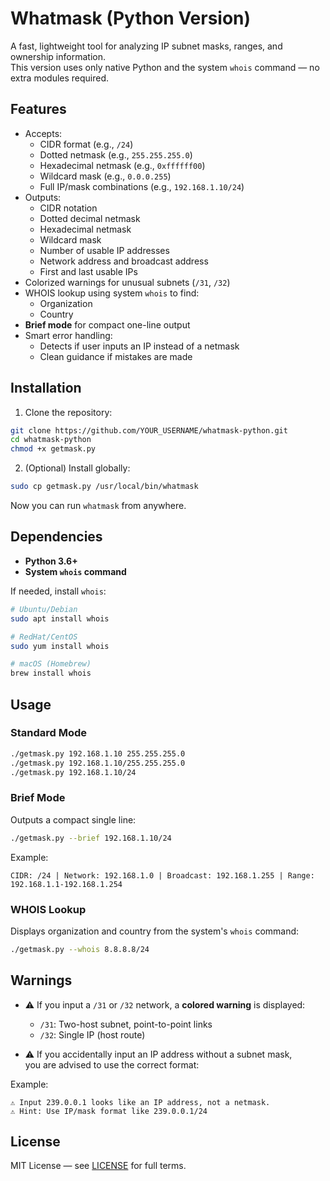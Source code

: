 # Whatmask (Python Version)

A fast, lightweight tool for analyzing IP subnet masks, ranges, and ownership information.  
This version uses only native Python and the system `whois` command — no extra modules required.

## Features

- Accepts:
  - CIDR format (e.g., `/24`)
  - Dotted netmask (e.g., `255.255.255.0`)
  - Hexadecimal netmask (e.g., `0xffffff00`)
  - Wildcard mask (e.g., `0.0.0.255`)
  - Full IP/mask combinations (e.g., `192.168.1.10/24`)
- Outputs:
  - CIDR notation
  - Dotted decimal netmask
  - Hexadecimal netmask
  - Wildcard mask
  - Number of usable IP addresses
  - Network address and broadcast address
  - First and last usable IPs
- Colorized warnings for unusual subnets (`/31`, `/32`)
- WHOIS lookup using system `whois` to find:
  - Organization
  - Country
- **Brief mode** for compact one-line output
- Smart error handling:
  - Detects if user inputs an IP instead of a netmask
  - Clean guidance if mistakes are made

## Installation

1. Clone the repository:

```bash
git clone https://github.com/YOUR_USERNAME/whatmask-python.git
cd whatmask-python
chmod +x getmask.py
```

2. (Optional) Install globally:

```bash
sudo cp getmask.py /usr/local/bin/whatmask
```

Now you can run `whatmask` from anywhere.

## Dependencies

- **Python 3.6+**
- **System `whois` command**

If needed, install `whois`:

```bash
# Ubuntu/Debian
sudo apt install whois

# RedHat/CentOS
sudo yum install whois

# macOS (Homebrew)
brew install whois
```

## Usage

### Standard Mode

```bash
./getmask.py 192.168.1.10 255.255.255.0
./getmask.py 192.168.1.10/255.255.255.0
./getmask.py 192.168.1.10/24
```

### Brief Mode

Outputs a compact single line:

```bash
./getmask.py --brief 192.168.1.10/24
```

Example:

```text
CIDR: /24 | Network: 192.168.1.0 | Broadcast: 192.168.1.255 | Range: 192.168.1.1-192.168.1.254
```

### WHOIS Lookup

Displays organization and country from the system's `whois` command:

```bash
./getmask.py --whois 8.8.8.8/24
```

## Warnings

- ⚠️ If you input a `/31` or `/32` network, a **colored warning** is displayed:
  - `/31`: Two-host subnet, point-to-point links
  - `/32`: Single IP (host route)

- ⚠️ If you accidentally input an IP address without a subnet mask,  
  you are advised to use the correct format:

Example:

```text
⚠️ Input 239.0.0.1 looks like an IP address, not a netmask.
⚠️ Hint: Use IP/mask format like 239.0.0.1/24
```

## License

MIT License — see [LICENSE](LICENSE) for full terms.
